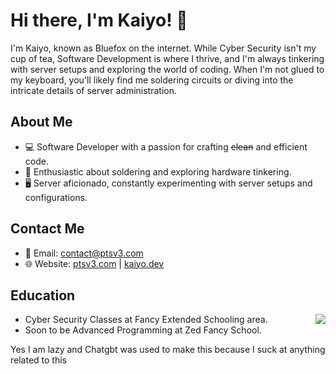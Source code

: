 # Hi there, I'm Kaiyo! 👋

I'm Kaiyo, known as Bluefox on the internet. While Cyber Security isn't my cup of tea, Software Development is where I thrive, and I'm always tinkering with server setups and exploring the world of coding. When I'm not glued to my keyboard, you'll likely find me soldering circuits or diving into the intricate details of server administration.

## About Me

- 💻 Software Developer with a passion for crafting ~~clean~~ and efficient code.
- 🔧 Enthusiastic about soldering and exploring hardware tinkering.
- 🖥️ Server aficionado, constantly experimenting with server setups and configurations.

## Contact Me
- 📧 Email: contact@ptsv3.com
- 🌐 Website: [ptsv3.com](https://ptsv3.com) | [kaiyo.dev](https://kaiyo.dev)

<h2>Education</h2>
<img src="https://github-readme-stats.vercel.app/api/top-langs/?username=KaiyoFox&theme=vue-dark" align="right">
<ul>
  <li>Cyber Security Classes at Fancy Extended Schooling area.</li>
  <li>Soon to be Advanced Programming at Zed Fancy School.</li>
</ul>

Yes I am lazy and Chatgbt was used to make this because I suck at anything related to this
